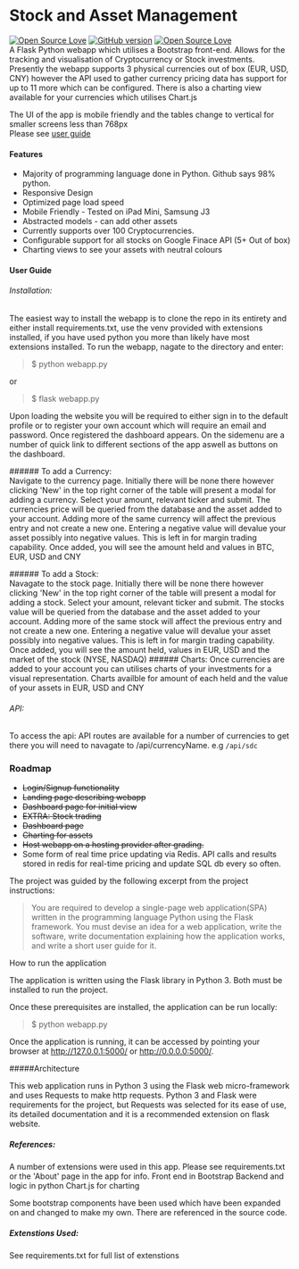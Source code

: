 # Stock and Asset Management
[![Open Source Love](https://badges.frapsoft.com/os/v1/open-source.svg?v=102)](https://github.com/ellerbrock/open-source-badge/)
[![GitHub version](https://badge.fury.io/gh/boennemann%2Fbadges.svg)](http://badge.fury.io/gh/boennemann%2Fbadges)
[![Open Source Love](https://badges.frapsoft.com/os/mit/mit.svg?v=102)](https://github.com/ellerbrock/open-source-badge/)  
A Flask Python webapp which utilises a Bootstrap front-end.
Allows for the tracking and visualisation of Cryptocurrency or Stock investments.    
Presently the webapp supports 3 physical currencies out of box (EUR, USD, CNY) however the API used to gather currency pricing data has support for up to 11 more which can be configured.
There is also a charting view available for your currencies which utilises Chart.js

The UI of the app is mobile friendly and the tables change to vertical for smaller screens less than 768px  
Please see [user guide](#User-Guide)



#### Features


+ Majority of programming language done in Python. Github says 98% python.
+ Responsive Design
+ Optimized page load speed
+ Mobile Friendly - Tested on iPad Mini, Samsung J3
+ Abstracted models - can add other assets 
+ Currently supports over 100 Cryptocurrencies.
+ Configurable support for all stocks on Google Finace API (5+ Out of box)
+ Charting views to see your assets with neutral colours

#### User Guide
###### Installation:
The easiest way to install the webapp is to clone the repo in its entirety and either install requirements.txt, use the venv provided with extensions installed, if you have used python you more than likely have most extensions installed.
To run the webapp, nagate to the directory and enter:

> $ python webapp.py 
 
or

> $ flask webapp.py  

Upon loading the website you will be required to either sign in to the default profile or to register your own account which will require an email and password.
Once registered the dashboard appears. On the sidemenu are a number of quick link to different sections of the app aswell as buttons on the dashboard.  

###### To add a Currency:  
Navigate to the currency page. Initially there will be none there however clicking 'New' in the top right corner of the table will present a modal for adding a currency.
Select your amount, relevant ticker and submit. The currencies price will be queried from the database and the asset added to your account. Adding more of the same currency will affect the previous entry and not create a new one.
Entering a negative value will devalue your asset possibly into negative values. This is left in for margin trading capability.
Once added, you will see the amount held and values in BTC, EUR, USD and CNY

###### To add a Stock:  
Navagate to the stock page. Initially there will be none there however clicking 'New' in the top right corner of the table will present a modal for adding a stock.
Select your amount, relevant ticker and submit. The stocks value will be queried from the database and the asset added to your account. Adding more of the same stock will affect the previous entry and not create a new one.
Entering a negative value will devalue your asset possibly into negative values. This is left in for margin trading capability.
Once added, you will see the amount held, values in EUR, USD and the market of the stock (NYSE, NASDAQ)
###### Charts:
Once currencies are added to your account you can utilises charts of your investments for a visual representation. Charts availble for amount of each held and the value of your assets in EUR, USD and CNY

###### API:
To access the api:
API routes are available for a number of currencies to get there you will need to navagate to /api/currencyName. e.g 
`/api/sdc`  
 

### Roadmap
+ <del>Login/Signup functionality </del>  
+ <del> Landing page describing webapp</del>  
+ <del>Dashboard page for initial view </del>  
+ <del> EXTRA: Stock trading </del> 
+ <del>Dashboard page </del > 
+ <del>Charting for assets  </del>
+ <del>Host webapp on a hosting provider after grading.</del>
+ Some form of real time price updating via Redis. API calls and results stored in redis for real-time pricing and update SQL db every so often.



The project was guided by the following excerpt from the project instructions:

> You are required to develop a single-page web application(SPA) written in the programming language Python using the Flask framework. You must devise an idea for a web application, write the software, write documentation explaining how the application works, and write a short user guide for it.


How to run the application

The application is written using the Flask library in Python 3. Both must be installed to run the project.

Once these prerequisites are installed, the application can be run locally:

> $ python webapp.py

Once the application is running, it can be accessed by pointing your browser at http://127.0.0.1:5000/ or http://0.0.0.0:5000/.

#####Architecture

This web application runs in Python 3 using the Flask web micro-framework and uses Requests to make http requests. Python 3 and Flask were requirements for the project, but Requests was selected for its ease of use, its detailed documentation and it is a recommended extension on flask website.

##### References:
A number of extensions were used in this app. Please see requirements.txt or the 'About' page in the app for info.
Front end in Bootstrap
Backend and logic in python
Chart.js for charting

Some bootstrap components have been used which have been expanded on and changed to make my own. There are referenced in the source code.
##### Extenstions Used:
See requirements.txt for full list of extenstions
